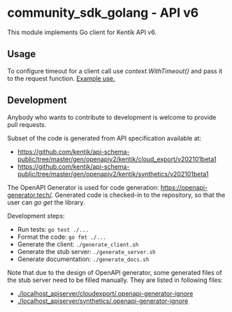 # community_sdk_golang - API v6

This module implements Go client for Kentik API v6.

## Usage

To configure timeout for a client call use _context.WithTimeout()_ and pass it to the request function.
[Example use.](./examples/cloud_export/main.go)

## Development

Anybody who wants to contribute to development is welcome to provide pull requests.

Subset of the code is generated from API specification available at:
- <https://github.com/kentik/api-schema-public/tree/master/gen/openapiv2/kentik/cloud_export/v202101beta1>
- <https://github.com/kentik/api-schema-public/tree/master/gen/openapiv2/kentik/synthetics/v202101beta1>

The OpenAPI Generator is used for code generation: <https://openapi-generator.tech/>.
Generated code is checked-in to the repository, so that the user can _go get_ the library.

Development steps:
- Run tests: `go test ./...`
- Format the code: `go fmt ./...`
- Generate the client: `./generate_client.sh`
- Generate the stub server: `./generate_server.sh`
- Generate documentation: `./generate_docs.sh`

Note that due to the design of OpenAPI generator, some generated files of the stub server need to be filled manually. They are listed in following files:
- [./localhost_apiserver/cloudexport/.openapi-generator-ignore](./localhost_apiserver/cloudexport/.openapi-generator-ignore)
- [./localhost_apiserver/synthetics/.openapi-generator-ignore](./localhost_apiserver/synthetics/.openapi-generator-ignore)
